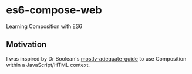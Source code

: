 # es6-compose-web
Learning Composition with ES6

## Motivation

I was inspired by Dr Boolean's [mostly-adequate-guide](https://drboolean.gitbooks.io/mostly-adequate-guide/ch1.html) to use Composition within a JavaScript/HTML context.
